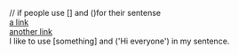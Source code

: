
// if people use [] and ()for their sentense
\
[a link](https://something.com)
\
[another link](some-page.html)
\
I like to use [something] and ('Hi everyone') in my sentence.